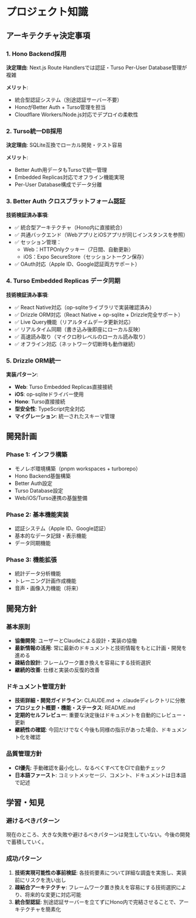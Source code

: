 # プロジェクト知識

## アーキテクチャ決定事項

### 1. Hono Backend採用

**決定理由**: Next.js Route Handlersでは認証・Turso Per-User Database管理が複雑

**メリット**:

- 統合型認証システム（別途認証サーバー不要）
- HonoがBetter Auth + Turso管理を担当
- Cloudflare Workers/Node.js対応でデプロイの柔軟性

### 2. Turso統一DB採用

**決定理由**: SQLite互換でローカル開発・テスト容易

**メリット**:

- Better Auth用データもTursoで統一管理
- Embedded Replicas対応でオフライン機能実現
- Per-User Database構成でデータ分離

### 3. Better Auth クロスプラットフォーム認証

**技術検証済み事項**:

- ✅ 統合型アーキテクチャ（Hono内に直接統合）
- ✅ 共通バックエンド（WebアプリとiOSアプリが同じインスタンスを参照）
- ✅ セッション管理：
  - Web：HTTPOnlyクッキー（7日間、自動更新）
  - iOS：Expo SecureStore（セッショントークン保存）
- ✅ OAuth対応（Apple ID、Google認証両方サポート）

### 4. Turso Embedded Replicas データ同期

**技術検証済み事項**:

- ✅ React Native対応（op-sqliteライブラリで実装確認済み）
- ✅ Drizzle ORM対応（React Native + op-sqlite + Drizzle完全サポート）
- ✅ Live Query機能（リアルタイムデータ更新対応）
- ✅ リアルタイム同期（書き込み後即座にローカル反映）
- ✅ 高速読み取り（マイクロ秒レベルのローカル読み取り）
- ✅ オフライン対応（ネットワーク切断時も動作継続）

### 5. Drizzle ORM統一

**実装パターン**:

- **Web**: Turso Embedded Replicas直接接続
- **iOS**: op-sqliteドライバー使用
- **Hono**: Turso直接接続
- **型安全性**: TypeScript完全対応
- **マイグレーション**: 統一されたスキーマ管理

## 開発計画

### Phase 1: インフラ構築

- モノレポ環境構築（pnpm workspaces + turborepo）
- Hono Backend基盤構築
- Better Auth設定
- Turso Database設定
- Web/iOS/Turso連携の基盤整備

### Phase 2: 基本機能実装

- 認証システム（Apple ID、Google認証）
- 基本的なデータ記録・表示機能
- データ同期機能

### Phase 3: 機能拡張

- 統計データ分析機能
- トレーニング計画作成機能
- 音声・画像入力機能（将来）

## 開発方針

### 基本原則

- **協働開発**: ユーザーとClaudeによる設計・実装の協働
- **最新情報の活用**: 常に最新のドキュメントと技術情報をもとに計画・開発を進める
- **疎結合設計**: フレームワーク置き換えを容易にする技術選択
- **継続的改善**: 仕様と実装の反復的改善

### ドキュメント管理方針

- **技術詳細・開発ガイドライン**: CLAUDE.md → .claudeディレクトリに分散
- **プロジェクト概要・機能・ステータス**: README.md
- **定期的セルフレビュー**: 重要な決定後はドキュメントを自動的にレビュー・更新
- **継続性の確認**: 今回だけでなく今後も同様の指示があった場合、ドキュメント化を確認

### 品質管理方針

- **CI優先**: 手動確認を最小化し、なるべくすべてをCIで自動チェック
- **日本語ファースト**: コミットメッセージ、コメント、ドキュメントは日本語で記述

## 学習・知見

### 避けるべきパターン

現在のところ、大きな失敗や避けるべきパターンは発生していない。今後の開発で蓄積していく。

### 成功パターン

1. **技術実現可能性の事前検証**: 各技術要素について詳細な調査を実施し、実装前にリスクを洗い出し
2. **疎結合アーキテクチャ**: フレームワーク置き換えを容易にする技術選択により、将来的な変更に対応可能
3. **統合型認証**: 別途認証サーバーを立てずにHono内で完結させることで、アーキテクチャを簡素化
